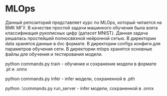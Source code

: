 # MLOps
Данный репозиторий представляет курс по MLOps, который читается на ВМК МГУ. В качестве простой задачи машинного обучения была взята классификация рукописных цифр (датасет MNIST). Данная задача решалась простейшей полносвязной нейронной сетью. В директории data хранятся данные в dvc формате. В директории configs конфиги для параметров обучения сети. В директории mlops хранятся основные файлы для обучения и тестирования модели.

python commands.py train - обучение и сохранение модели в формате .pt и .onnx

python commands.py infer - infer модели, сохраненной в .pth

python .\commands.py run_server - infer модели, сохраненной в .onnx
